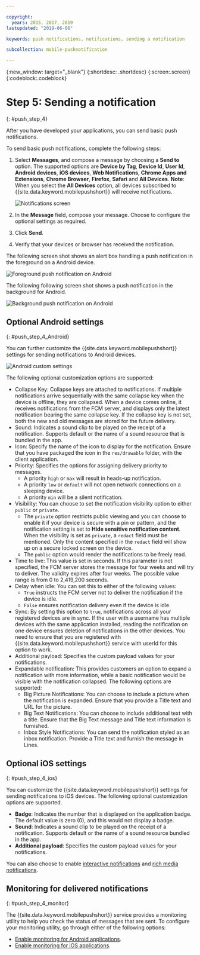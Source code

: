 ```yaml
---

copyright:
  years: 2015, 2017, 2019
lastupdated: "2019-06-06"

keywords: push notifications, notifications, sending a notification

subcollection: mobile-pushnotification

---
```


{:new_window: target="_blank"}
{:shortdesc: .shortdesc}
{:screen:.screen}
{:codeblock:.codeblock}

# Step 5: Sending a notification
{: #push_step_4}

After you have developed your applications, you can send basic push notifications.

To send basic push notifications, complete the following steps:

1. Select **Messages**, and compose a message by choosing a **Send to** option. The supported options are **Device by Tag**, **Device Id**, **User Id**, **Android devices**, **iOS devices**, **Web Notifications**, **Chrome Apps and Extensions**, **Chrome Browser**, **Firefox**, **Safari** and **All Devices**.
**Note**: When you select the **All Devices** option, all devices subscribed to {{site.data.keyword.mobilepushshort}} will receive notifications.
	
    ![Notifications screen](images/tag_notification.jpg "Send notifications screen showing Send to, Message, and Additional payload fields")

2. In the **Message** field, compose your message. Choose to configure the optional settings as required.
3. Click **Send**.
3. Verify that your devices or browser has received the notification.

The following screen shot shows an alert box handling a push notification in the foreground on a Android device.

![Foreground push notification on Android](images/Android_Screenshot.jpg "Alert box with test notification")

The following following screen shot shows a push notification in the background for Android.

![Background push notification on Android](images/background.jpg "Push notification on an Android device")

## Optional Android settings 
{: #push_step_4_Android}

You can further customize the {{site.data.keyword.mobilepushshort}} settings for sending notifications to Android devices. 

![Android custom settings](images/android_custom_settings.jpg "Push notifications custom settings page")

The following optional customization options are supported:

- Collapse Key:  Collapse keys are attached to notifications. If multiple notifications arrive sequentially with the same collapse key when the device is offline, they are collapsed. When a device comes online, it receives notifications from the FCM server, and displays only the latest notification bearing the same collapse key. If the collapse key is not set, both the new and old messages are stored for the future delivery.
- Sound: Indicates a sound clip to be played on the receipt of a notification. Supports default or the name of a sound resource that is	 bundled in the app.
- Icon: Specify the name of the icon to display for the notification. Ensure that you have packaged the icon in the `res/drawable` folder, with the client application.
- Priority: Specifies the options for assigning delivery priority to messages. 
	- A priority `high` or `max` will result in heads-up notification.
	- A priority `low` or `default` will not open network connections on a sleeping device. 
	- A priority `min` will be a silent notification.
- Visibility: You can choose to set the notification visibility option to either `public` or `private`. 
	- The `private` option restricts public viewing and you can choose to enable it if your device is secure with a pin or pattern, and the notification setting is set to **Hide sensitive notification content**. When the visibility is set as `private`, a `redact` field must be mentioned. Only the content specified in the `redact` field will show up on a secure locked screen on the device. 
	- The `public` option would render the notifications to be freely read.
- Time to live: This value is set in seconds. If this parameter is not specified, the FCM server stores the message for four weeks and will try to deliver. The validity expires after four weeks. The possible value range is from 0 to 2,419,200 seconds.
- Delay when idle: You can set this to either of the following values:
	- `True` instructs the FCM server not to deliver the notification if the device is idle. 
	- `False` ensures notification delivery even if the device is idle.
- Sync: By setting this option to `true`, notifications across all your registered devices are in sync. If the user with a username has multiple devices with the same application installed, reading the notification on one device ensures deletion of notifications in the other devices. You need to ensure that you are registered with {{site.data.keyword.mobilepushshort}} service with userId for this option to work.
- Additional payload: Specifies the custom payload values for your notifications.
- Expandable notification: This provides customers an option to expand a notification with more information, while a basic notification would be visible with the notification collapsed. The following options are supported:
	- Big Picture Notifications: You can choose to include a picture when the notification is expanded. Ensure that you provide a Title text and URL for the picture.
	- Big Text Notifications: You can choose to include additional text with a title. Ensure that the Big Text message and Title text information is furnished.
	- Inbox Style Notifications: You can send the notification styled as an inbox notification. Provide a Title text and furnish the message in Lines.	 

## Optional iOS settings 
{: #push_step_4_ios}

You can customize the {{site.data.keyword.mobilepushshort}} settings for sending notifications to iOS devices. The following optional customization options are supported.

- **Badge**:  Indicates the number that is displayed on the application badge. The default value is zero (0), and this would not display a badge. 
- **Sound**: Indicates a sound clip to be played on the receipt of a notification. Supports default or the name of a sound resource bundled in the app.
- **Additional payload**: Specifies the custom payload values for your notifications.

You can also choose to enable [interactive notifications](https://github.com/ibm-bluemix-mobile-services/bms-clientsdk-swift-push/tree/Doc#interactive-notifications) and [rich media notifications](https://github.com/ibm-bluemix-mobile-services/bms-clientsdk-swift-push/tree/Doc#enabling-rich-media-notifications).

## Monitoring for delivered notifications 
{: #push_step_4_monitor}

The {{site.data.keyword.mobilepushshort}} service provides a monitoring utility to help you check the status of messages that are sent. To configure your monitoring utility, go through either of the following options:

- [Enable monitoring for Android applications](https://github.com/ibm-bluemix-mobile-services/bms-clientsdk-android-push/tree/Doc#monitoring).
- [Enable monitoring for iOS applications](https://github.com/ibm-bluemix-mobile-services/bms-clientsdk-swift-push/tree/Doc#enable-monitoring).
